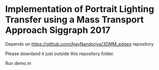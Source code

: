 # Implementation of Portrait Lighting Transfer using a Mass Transport Approach Siggraph 2017

Depends on https://github.com/AjayNandoriya/3DMM_edges repository

Please downlaod it just outside this repository folder.

Run demo.m
